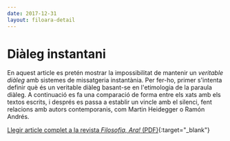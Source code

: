 ```yaml
---
date: 2017-12-31
layout: filoara-detail
---
```


# Diàleg instantani

En aquest article es pretén mostrar la impossibilitat de mantenir un _veritable diàleg_ amb sistemes de missatgeria
instantània. Per fer-ho, primer s'intenta definir què és un veritable diàleg basant-se en l'etimologia de la paraula
diàleg. A continuació es fa una comparació de forma entre els xats amb els textos escrits, i després es passa a establir
un vincle amb el silenci, fent relacions amb autors contemporanis, com Martin Heidegger o Ramón Andrés.

[Llegir article complet a la revista _Filosofia, Ara!_ (PDF)](http://www.filoara.cat/revista/index.php/FA/article/view/131/pdf){:target="_blank"}
